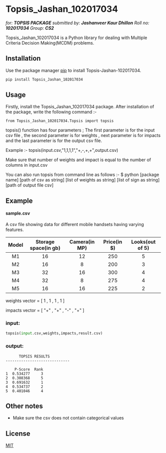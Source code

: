 # Topsis_Jashan_102017034

_for: **TOPSIS PACKAGE**_
_submitted by: **Jashanveer Kaur Dhillon**_
_Roll no: **102017034**_
_Group: **CS2**_


Topsis_Jashan_102017034 is a Python library for dealing with Multiple Criteria Decision Making(MCDM) problems.

## Installation

Use the package manager [pip](https://pip.pypa.io/en/stable/) to install Topsis-Jashan-102017034.

```bash
pip install Topsis_Jashan_102017034
```

## Usage

Firstly, install the Topsis_Jashan_102017034 package. After installation of the package, write the following command :-
```
from Topsis_Jashan_102017034.Topsis import topsis
```
topsis() function has four parameters ; The first parameter is for the input csv file , the second parameter is for weights , next parameter is for impacts and the last parameter is for the output csv file.

Example :-
topsis(input.csv,"1,1,1,1","+,-,+,+",output.csv)

Make sure that number of weights and impact is equal to the number of columns in input.csv

You can also run topsis from command line as follows :-
$ python [package name] [path of csv as string] [list of weights as string] [list of sign as string] [path of output file csv]



## Example

#### sample.csv

A csv file showing data for different mobile handsets having varying features.

| Model  | Storage space(in gb) | Camera(in MP)| Price(in $)  | Looks(out of 5) |
| :----: |:--------------------:|:------------:|:------------:|:---------------:|
| M1 | 16 | 12 | 250 | 5 |
| M2 | 16 | 8  | 200 | 3 |
| M3 | 32 | 16 | 300 | 4 |
| M4 | 32 | 8  | 275 | 4 |
| M5 | 16 | 16 | 225 | 2 |

weights vector = [ 1 , 1 , 1 , 1 ]

impacts vector = [ "+" , "+" , "-" , "+" ]

### input:

```python
topsis(input.csv,weights,impacts,result.csv)
```

### output:
```
      TOPSIS RESULTS
-----------------------------

    P-Score  Rank
1  0.534277     3
2  0.308368     5
3  0.691632     1
4  0.534737     2
5  0.401046     4

``` 

## Other notes
* Make sure the csv does not contain categorical values


## License
[MIT](https://choosealicense.com/licenses/mit/)
